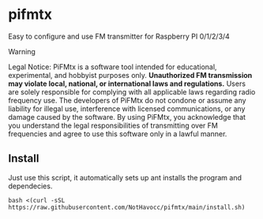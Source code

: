 # pifmtx
Easy to configure and use FM transmitter for Raspberry PI 0/1/2/3/4

> [!WARNING]  
> Legal Notice: PiFMtx is a software tool intended for educational, experimental, and hobbyist purposes only. **Unauthorized FM transmission may violate local, national, or international laws and regulations.** Users are solely responsible for complying with all applicable laws regarding radio frequency use. The developers of PiFMtx do not condone or assume any liability for illegal use, interference with licensed communications, or any damage caused by the software. By using PiFMtx, you acknowledge that you understand the legal responsibilities of transmitting over FM frequencies and agree to use this software only in a lawful manner.

## Install
Just use this script, it automatically sets up ant installs the program and dependecies.
```
bash <(curl -sSL https://raw.githubusercontent.com/NotHavocc/pifmtx/main/install.sh)
```

